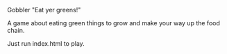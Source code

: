 Gobbler
"Eat yer greens!"

A game about eating green things to grow and make your way up the food chain.

Just run index.html to play.
